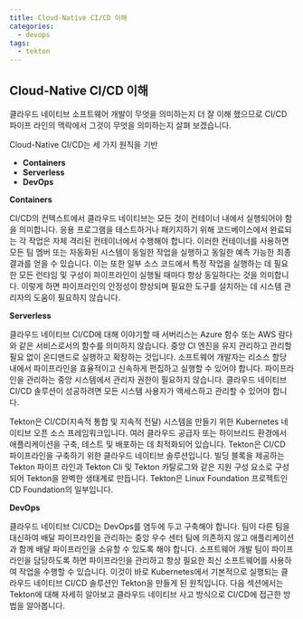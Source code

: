 ```yaml
---
title: Cloud-Native CI/CD 이해
categories:
  - devops 
tags:
  - tekton
---
```


## Cloud-Native CI/CD 이해
클라우드 네이티브 소프트웨어 개발이 무엇을 의미하는지 더 잘 이해 했으므로 CI/CD 파이프 라인의 맥락에서 그것이 무엇을 의미하는지 살펴 보겠습니다.

Cloud-Native CI/CD는 세 가지 원칙을 기반

-	__Containers__
-	__Serverless__
-	__DevOps__

__Containers__ 

CI/CD의 컨텍스트에서 클라우드 네이티브는 모든 것이 컨테이너 내에서 실행되어야 함을 의미합니다. 응용 프로그램을 테스트하거나 패키지하기 위해 코드베이스에서 완료되는 각 작업은 자체 격리된 컨테이너에서 수행해야 합니다.
이러한 컨테이너를 사용하면 모든 팀 멤버 또는 자동화된 시스템이 동일한 작업을 실행하고 동일한 예측 가능한 최종 결과를 얻을 수 있습니다.
이는 또한 일부 소스 코드에서 특정 작업을 실행하는 데 필요한 모든 런타임 및 구성이 파이프라인이 실행될 때마다 항상 동일하다는 것을 의미합니다. 이렇게 하면 파이프라인의 안정성이 향상되며 필요한 도구를 설치하는 데 시스템 관리자의 도움이 필요하지 않습니다.

__Serverless__

클라우드 네이티브 CI/CD에 대해 이야기할 때 서버리스는 Azure 함수 또는 AWS 람다와 같은 서비스로서의 함수를 의미하지 않습니다. 중앙 CI 엔진을 유지 관리하고 관리할 필요 없이 온디맨드로 실행하고 확장하는 것입니다.
소프트웨어 개발자는 리소스 할당 내에서 파이프라인을 효율적이고 신속하게 편집하고 실행할 수 있어야 합니다. 파이프라인을 관리하는 중앙 시스템에서 관리자 권한이 필요하지 않습니다. 클라우드 네이티브 CI/CD 솔루션이 성공하려면 모든 시스템 사용자가 액세스하고 관리할 수 있어야 합니다.

Tekton은 CI/CD(지속적 통합 및 지속적 전달) 시스템을 만들기 위한 Kubernetes 네이티브 오픈 소스 프레임워크입니다. 여러 클라우드 공급자 또는 하이브리드 환경에서 애플리케이션을 구축, 테스트 및 배포하는 데 최적화되어 있습니다.
Tekton은 CI/CD 파이프라인을 구축하기 위한 클라우드 네이티브 솔루션입니다. 빌딩 블록을 제공하는 Tekton 파이프 라인과 Tekton Cli 및 Tekton 카탈로그와 같은 지원 구성 요소로 구성되어 Tekton을 완벽한 생태계로 만듭니다. Tekton은 Linux Foundation 프로젝트인 CD Foundation의 일부입니다.

__DevOps__ 

클라우드 네이티브 CI/CD는 DevOps를 염두에 두고 구축해야 합니다. 팀이 다른 팀을 대신하여 배달 파이프라인을 관리하는 중앙 우수 센터 팀에 의존하지 않고 애플리케이션과 함께 배달 파이프라인을 소유할 수 있도록 해야 합니다.
소프트웨어 개발 팀이 파이프라인을 담당하도록 하면 파이프라인을 관리하고 항상 필요한 최신 소프트웨어를 사용하여 작업을 수행할 수 있습니다.
이것이 바로 Kubernetes에서 기본적으로 실행되는 클라우드 네이티브 CI/CD 솔루션인 Tekton을 만들게 된 원칙입니다. 다음 섹션에서는 Tekton에 대해 자세히 알아보고 클라우드 네이티브 사고 방식으로 CI/CD에 접근한 방법을 알아봅니다.
